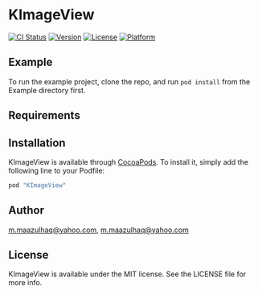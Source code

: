 # KImageView

[![CI Status](http://img.shields.io/travis/m.maazulhaq@yahoo.com/KImageView.svg?style=flat)](https://travis-ci.org/m.maazulhaq@yahoo.com/KImageView)
[![Version](https://img.shields.io/cocoapods/v/KImageView.svg?style=flat)](http://cocoapods.org/pods/KImageView)
[![License](https://img.shields.io/cocoapods/l/KImageView.svg?style=flat)](http://cocoapods.org/pods/KImageView)
[![Platform](https://img.shields.io/cocoapods/p/KImageView.svg?style=flat)](http://cocoapods.org/pods/KImageView)

## Example

To run the example project, clone the repo, and run `pod install` from the Example directory first.

## Requirements

## Installation

KImageView is available through [CocoaPods](http://cocoapods.org). To install
it, simply add the following line to your Podfile:

```ruby
pod "KImageView"
```

## Author

m.maazulhaq@yahoo.com, m.maazulhaq@yahoo.com

## License

KImageView is available under the MIT license. See the LICENSE file for more info.
